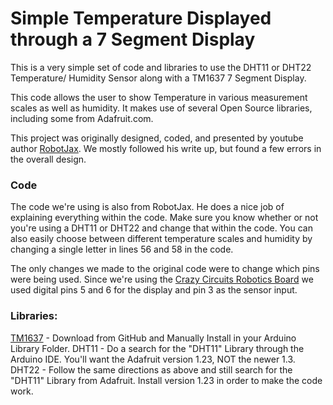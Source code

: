 # Simple Temperature Displayed through a 7 Segment Display

This is a very simple set of code and libraries to use the DHT11 or DHT22 Temperature/ Humidity Sensor along with a TM1637 7 Segment Display.

This code allows the user to show Temperature in various measurement scales as well as humidity. It makes use of several Open Source libraries, including some from Adafruit.com.

This project was originally designed, coded, and presented by youtube author [RobotJax](https://www.youtube.com/watch?v=z_FvRm6Te78). We mostly followed his write up, but found a few errors in the overall design.

### Code

The code we're using is also from RobotJax. He does a nice job of explaining everything within the code. Make sure you know whether or not you're using a DHT11 or DHT22 and change that within the code. You can also easily choose between different temperature scales and humidity by changing a single letter in lines 56 and 58 in the code.

The only changes we made to the original code were to change which pins were being used. Since we're using the [Crazy Circuits Robotics Board](http://www.crazycircuits.com) we used digital pins 5 and 6 for the display and pin 3 as the sensor input. 

### Libraries:

[TM1637](https://github.com/avishorp/TM1637) - Download from GitHub and Manually Install in your Arduino Library Folder.
DHT11 - Do a search for the "DHT11" Library through the Arduino IDE. You'll want the Adafruit version 1.23, NOT the newer 1.3.
DHT22 - Follow the same directions as above and still search for the "DHT11" Library from Adafruit. Install version 1.23 in order to make the code work.

